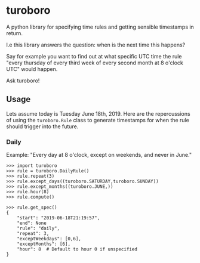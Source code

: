 # turoboro
A python library for specifying time rules and getting sensible timestamps in return.

I.e this library answers the question: when is the next time this happens?

Say for example you want to find out at what specific UTC time the rule "every thursday of every
third week of every second month at 8 o'clock UTC" would happen.

Ask turoboro! 


## Usage

Lets assume today is Tuesday June 18th, 2019. Here are the repercussions of using the `turoboro.Rule`
class to generate timestamps for when the rule should trigger into the future.

### Daily

Example: "Every day at 8 o'clock, except on weekends, and never in June."

    >>> import turoboro
    >>> rule = turoboro.DailyRule()
    >>> rule.repeat(3)
    >>> rule.except_days((turoboro.SATURDAY,turoboro.SUNDAY))
    >>> rule.except_months((turoboro.JUNE,))
    >>> rule.hour(8)
    >>> rule.compute()
    
    >>> rule.get_spec()
    {
        "start": "2019-06-18T21:19:57",
        "end": None
        "rule": "daily",
        "repeat": 3,
        "exceptWeekdays": [0,6],
        "exceptMonths": [6],
        "hour": 8  # Default to hour 0 if unspecified
    }
    